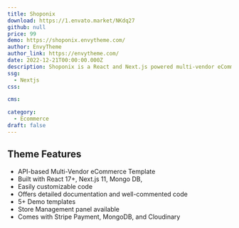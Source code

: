 ```yaml
---
title: Shoponix
download: https://1.envato.market/NKdq27
github: null
price: 99
demo: https://shoponix.envytheme.com/
author: EnvyTheme 
author_link: https://envytheme.com/
date: 2022-12-21T00:00:00.000Z
description: Shoponix is a React and Next.js powered multi-vendor eCommerce template that is fully functional and ready to use. This API-based template is built using React & NextJS, MongoDB, and semantic UI react.
ssg:
  - Nextjs
css:

cms:

category:
  - Ecommerce
draft: false
---
```

## Theme Features

- API-based Multi-Vendor eCommerce Template
- Built with React 17+, Next.js 11, Mongo DB,
- Easily customizable code
- Offers detailed documentation and well-commented code
- 5+ Demo templates
- Store Management panel available
- Comes with Stripe Payment, MongoDB, and Cloudinary

